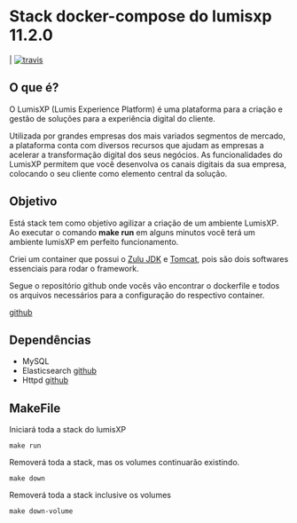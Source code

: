 Stack docker-compose do lumisxp 11.2.0
================================

|  [![travis](https://travis-ci.org/jeduoliveira/lumisportal-docker-compose-11.2.0.svg?branch=master)]()

O que é?
-----------------------
O LumisXP (Lumis Experience Platform) é uma plataforma para a criação e gestão de soluções para a experiência digital do cliente.

Utilizada por grandes empresas dos mais variados segmentos de mercado, a plataforma conta com diversos recursos que ajudam as empresas a acelerar a transformação digital dos seus negócios. As funcionalidades do LumisXP permitem que você desenvolva os canais digitais da sua empresa, colocando o seu cliente como elemento central da solução.

Objetivo
---------
Está stack tem como objetivo agilizar a criação de um ambiente LumisXP. Ao executar o comando <b>make run</b> em alguns minutos você terá um ambiente lumisXP em perfeito funcionamento.

Criei um container que possui o [Zulu JDK](https://hub.docker.com/r/azul/zulu-openjdk-centos/) e [Tomcat](https://tomcat.apache.org/), pois são dois softwares essenciais para rodar o framework.

Segue o repositório github onde vocês vão encontrar o dockerfile e todos os arquivos necessários para a configuração do respectivo container.

[github](https://github.com/jeduoliveira/lumisportal-stack)

Dependências
------------

- MySQL
- Elasticsearch [github](https://github.com/jeduoliveira/lumisportal-stack-elasticsearch)
- Httpd [github](https://github.com/jeduoliveira/lumisportal-stack-httpd)

MakeFile
--------
Iniciará toda a stack do lumisXP

    make run

Removerá toda a stack, mas os volumes continuarão existindo.

    make down

Removerá toda a stack inclusive os volumes

    make down-volume